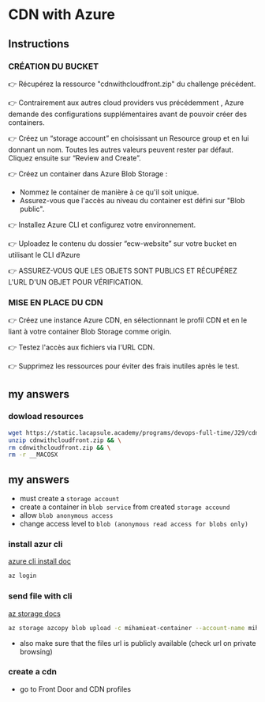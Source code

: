 # CDN with Azure

## Instructions

### CRÉATION DU BUCKET
👉 Récupérez la ressource "cdnwithcloudfront.zip" du challenge précédent.

👉 Contrairement aux autres cloud providers vus précédemment , Azure demande des configurations supplémentaires avant de pouvoir créer des containers.

👉 Créez un “storage account” en choisissant un Resource group et en lui donnant un nom. Toutes les autres valeurs peuvent rester par défaut. Cliquez ensuite sur “Review and Create”.

👉 Créez un container dans Azure Blob Storage :

- Nommez le container de manière à ce qu'il soit unique.
- Assurez-vous que l'accès au niveau du container est défini sur "Blob public".

👉 Installez Azure CLI et configurez votre environnement.

👉 Uploadez le contenu du dossier “ecw-website” sur votre bucket en utilisant le CLI d’Azure

👉 ASSUREZ-VOUS QUE LES OBJETS SONT PUBLICS ET RÉCUPÉREZ L'URL D'UN OBJET POUR VÉRIFICATION.

### MISE EN PLACE DU CDN
👉 Créez une instance Azure CDN, en sélectionnant le profil CDN et en le liant à votre container Blob Storage comme origin.

👉 Testez l'accès aux fichiers via l'URL CDN.

👉 Supprimez les ressources pour éviter des frais inutiles après le test.

## my answers

### dowload resources
```sh
wget https://static.lacapsule.academy/programs/devops-full-time/J29/cdnwithcloudfront.zip && \
unzip cdnwithcloudfront.zip && \
rm cdnwithcloudfront.zip && \
rm -r __MACOSX
```

## my answers

- must create a ``storage account`` 
- create a container in ``blob service`` from created ``storage accound``
- allow ``blob anonymous access``
- change access level to ``blob (anonymous read access for blobs only)``
### install azur cli
[azure cli install doc](https://learn.microsoft.com/fr-fr/cli/azure/install-azure-cli)
```sh
az login
```
### send file with cli
[az storage docs](https://learn.microsoft.com/en-us/cli/azure/storage/azcopy/blob?view=azure-cli-latest#az-storage-azcopy-blob-upload)
```sh
az storage azcopy blob upload -c mihamieat-container --account-name mihamieat -s "ecw-website/" --recursive  
```
- also make sure that the files url is publicly available (check url on private browsing)
### create a cdn
- go to Front Door and CDN profiles
